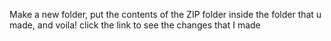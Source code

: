 Make a new folder, put the contents of the ZIP folder inside the folder that u made, and voila! click the link to see the changes that I made
